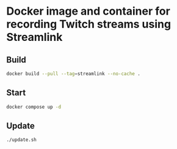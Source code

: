 # Docker image and container for recording Twitch streams using Streamlink

## Build

```bash
docker build --pull --tag=streamlink --no-cache .
```

## Start

```bash
docker compose up -d
```

## Update

```bash
./update.sh
```
